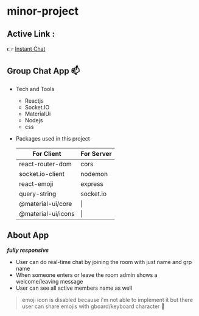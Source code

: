 # minor-project

## Active Link : 
:point_right: [Instant Chat](https://pensive-colden-1515cc.netlify.app/)

## Group Chat App   :mailbox:

- Tech and Tools
  - Reactjs
  - Socket.IO
  - MaterialUi 
  - Nodejs
  - css

- Packages used in this project 
      
   |For Client |For Server |
   |--- | --- |
   |react-router-dom|cors|
   |socket.io-client|nodemon|
   |react-emoji|express|
   |query-string|socket.io|
   |@material-ui/core|\|
   |@material-ui/icons|\|

## About App
***fully responsive***
- User can do real-time chat by joining the room with just name and grp name
- When someone enters or leave the room admin shows a welcome/leaving message 
- User can see all active members name as well  

> emoji icon is disabled because i'm not able to implement it
> but there user can share emojis with gboard/keyboard character :grimacing:

